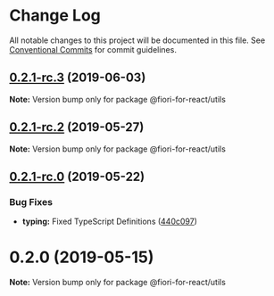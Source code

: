 # Change Log

All notable changes to this project will be documented in this file.
See [Conventional Commits](https://conventionalcommits.org) for commit guidelines.

## [0.2.1-rc.3](https://github.com/SAP/fiori-for-react/packages/utils/compare/v0.2.1-rc.2...v0.2.1-rc.3) (2019-06-03)

**Note:** Version bump only for package @fiori-for-react/utils





## [0.2.1-rc.2](https://github.com/SAP/fiori-for-react/packages/utils/compare/v0.2.1-rc.1...v0.2.1-rc.2) (2019-05-27)

**Note:** Version bump only for package @fiori-for-react/utils





## [0.2.1-rc.0](https://github.com/SAP/fiori-for-react/packages/utils/compare/v0.2.0...v0.2.1-rc.0) (2019-05-22)


### Bug Fixes

* **typing:** Fixed TypeScript Definitions ([440c097](https://github.com/SAP/fiori-for-react/packages/utils/commit/440c097))





# 0.2.0 (2019-05-15)

**Note:** Version bump only for package @fiori-for-react/utils
